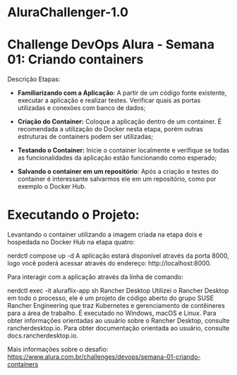 # AluraChallenger-1.0
# **Challenge DevOps Alura - Semana 01: Criando containers**
Descrição
Etapas:

- **Familiarizando com a Aplicação**: A partir de um código fonte existente, executar a aplicação e realizar testes. Verificar quais as portas utilizadas e conexões com banco de dados;

- **Criação do Container:** Coloque a aplicação dentro de um container. É recomendada a utilização do Docker nesta etapa, porém outras estruturas de containers podem ser utilizadas;

- **Testando o Container:** Inicie o container localmente e verifique se todas as funcionalidades da aplicação estão funcionando como esperado;

- **Salvando o container em um repositório**: Após a criação e testes do container é interessante salvarmos ele em um repositório, como por exemplo o Docker Hub.

# **Executando o Projeto:**
Levantando o container utilizando a imagem criada na etapa dois e hospedada no Docker Hub na etapa quatro:

nerdctl compose up -d
A aplicação estará disponível através da porta 8000, logo você poderá acessar através do endereço: http://localhost:8000.

Para interagir com a aplicação através da linha de comando:

nerdctl exec -it aluraflix-app sh
Rancher Desktop
Utilizei o Rancher Desktop em todo o processo, ele é um projeto de código aberto do grupo SUSE Rancher Engineering que traz Kubernetes e gerenciamento de contêineres para a área de trabalho. É executado no Windows, macOS e Linux. Para obter informações orientadas ao usuário sobre o Rancher Desktop, consulte rancherdesktop.io. Para obter documentação orientada ao usuário, consulte docs.rancherdesktop.io.



Mais informações sobre o desafio: https://www.alura.com.br/challenges/devops/semana-01-criando-containers
